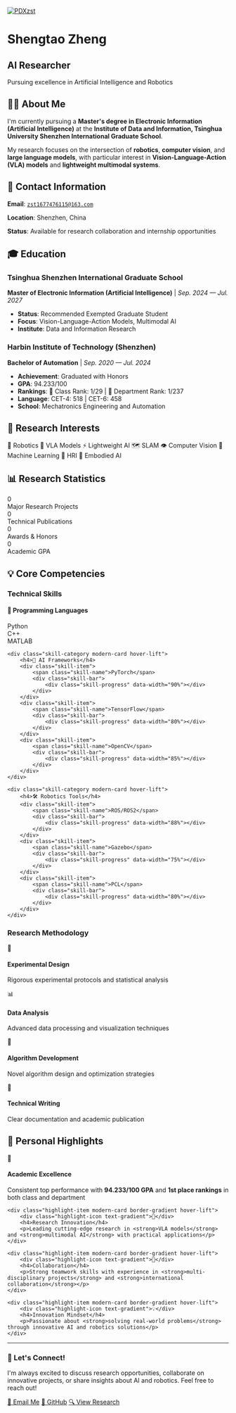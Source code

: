 [![PDXzst](https://img.shields.io/badge/XX-github-blue?logo=github)](https://github.com/PDXzst)

<div class="particles-container"></div>

<div class="hero-section animate-fade-in-up">
    <h1 class="hero-title text-gradient">Shengtao Zheng</h1>
    <h2 class="hero-subtitle typewriter-text">AI Researcher</h2>
    <p class="hero-description animate-fade-in-up animate-delay-200">
        Pursuing excellence in <span class="highlight">Artificial Intelligence</span> and <span class="highlight">Robotics</span>
    </p>
</div>

## 👨‍🎓 About Me

<div class="about-section animate-slide-in-left">

I'm currently pursuing a **Master's degree in Electronic Information (Artificial Intelligence)** at the **Institute of Data and Information, Tsinghua University Shenzhen International Graduate School**.

My research focuses on the intersection of **robotics**, **computer vision**, and **large language models**, with particular interest in **Vision-Language-Action (VLA) models** and **lightweight multimodal systems**.

</div>

## 📧 Contact Information

<div class="contact-info animate-slide-in-right animate-delay-300">

**Email**: <code class="highlight">zst1677476115@163.com</code>

**Location**: Shenzhen, China

**Status**: Available for research collaboration and internship opportunities

</div>

## 🎓 Education

<div class="education-timeline animate-fade-in-up animate-delay-400">

### **Tsinghua Shenzhen International Graduate School**
**Master of Electronic Information (Artificial Intelligence)** | *Sep. 2024 — Jul. 2027*
- **Status**: Recommended Exempted Graduate Student
- **Focus**: Vision-Language-Action Models, Multimodal AI
- **Institute**: Data and Information Research

### **Harbin Institute of Technology (Shenzhen)**
**Bachelor of Automation** | *Sep. 2020 — Jul. 2024*
- **Achievement**: Graduated with Honors
- **GPA**: 94.233/100 
- **Rankings**: 🥇 Class Rank: 1/29 | 🥇 Department Rank: 1/237
- **Language**: CET-4: 518 | CET-6: 458
- **School**: Mechatronics Engineering and Automation

</div>

## 🔬 Research Interests

<div class="research-interests animate-scale-in animate-delay-500">

<div class="skills-cloud">
    <span class="skill-tag hover-scale tooltip-custom" data-tooltip="Autonomous Navigation & Manipulation">🤖 Robotics</span>
    <span class="skill-tag hover-scale tooltip-custom" data-tooltip="Multimodal Understanding & Generation">🧠 VLA Models</span>
    <span class="skill-tag hover-scale tooltip-custom" data-tooltip="Efficient Model Compression">⚡ Lightweight AI</span>
    <span class="skill-tag hover-scale tooltip-custom" data-tooltip="Real-time Localization & Mapping">🗺️ SLAM</span>
    <span class="skill-tag hover-scale tooltip-custom" data-tooltip="Scene Understanding & Analysis">👁️ Computer Vision</span>
    <span class="skill-tag hover-scale tooltip-custom" data-tooltip="Neural Networks & Deep Learning">🧮 Machine Learning</span>
    <span class="skill-tag hover-scale tooltip-custom" data-tooltip="Human-Robot Interaction">🤝 HRI</span>
    <span class="skill-tag hover-scale tooltip-custom" data-tooltip="Embodied AI Systems">🦾 Embodied AI</span>
</div>

</div>

## 📊 Research Statistics

<div class="stats-container animate-fade-in-up animate-delay-600">
    <div class="stat-item modern-card hover-lift">
        <div class="counter text-gradient" data-target="2">0</div>
        <div class="counter-label">Major Research Projects</div>
    </div>
    <div class="stat-item modern-card hover-lift">
        <div class="counter text-gradient" data-target="3">0</div>
        <div class="counter-label">Technical Publications</div>
    </div>
    <div class="stat-item modern-card hover-lift">
        <div class="counter text-gradient" data-target="5">0</div>
        <div class="counter-label">Awards & Honors</div>
    </div>
    <div class="stat-item modern-card hover-lift">
        <div class="counter text-gradient" data-target="94">0</div>
        <div class="counter-label">Academic GPA</div>
    </div>
</div>

## 💡 Core Competencies

<div class="competencies-section animate-fade-in-up animate-delay-700">

### Technical Skills

<div class="skills-grid">
    <div class="skill-category modern-card hover-lift">
        <h4>🐍 Programming Languages</h4>
        <div class="skill-item">
            <span class="skill-name">Python</span>
            <div class="skill-bar">
                <div class="skill-progress" data-width="95%"></div>
            </div>
        </div>
        <div class="skill-item">
            <span class="skill-name">C++</span>
            <div class="skill-bar">
                <div class="skill-progress" data-width="85%"></div>
            </div>
        </div>
        <div class="skill-item">
            <span class="skill-name">MATLAB</span>
            <div class="skill-bar">
                <div class="skill-progress" data-width="90%"></div>
            </div>
        </div>
    </div>

    <div class="skill-category modern-card hover-lift">
        <h4>🤖 AI Frameworks</h4>
        <div class="skill-item">
            <span class="skill-name">PyTorch</span>
            <div class="skill-bar">
                <div class="skill-progress" data-width="90%"></div>
            </div>
        </div>
        <div class="skill-item">
            <span class="skill-name">TensorFlow</span>
            <div class="skill-bar">
                <div class="skill-progress" data-width="80%"></div>
            </div>
        </div>
        <div class="skill-item">
            <span class="skill-name">OpenCV</span>
            <div class="skill-bar">
                <div class="skill-progress" data-width="85%"></div>
            </div>
        </div>
    </div>

    <div class="skill-category modern-card hover-lift">
        <h4>🛠️ Robotics Tools</h4>
        <div class="skill-item">
            <span class="skill-name">ROS/ROS2</span>
            <div class="skill-bar">
                <div class="skill-progress" data-width="88%"></div>
            </div>
        </div>
        <div class="skill-item">
            <span class="skill-name">Gazebo</span>
            <div class="skill-bar">
                <div class="skill-progress" data-width="75%"></div>
            </div>
        </div>
        <div class="skill-item">
            <span class="skill-name">PCL</span>
            <div class="skill-bar">
                <div class="skill-progress" data-width="80%"></div>
            </div>
        </div>
    </div>
</div>

### Research Methodology

<div class="methodology-grid">
    <div class="method-item modern-card hover-glow">
        <div class="method-icon">🔬</div>
        <h4>Experimental Design</h4>
        <p>Rigorous experimental protocols and statistical analysis</p>
    </div>
    <div class="method-item modern-card hover-glow">
        <div class="method-icon">📊</div>
        <h4>Data Analysis</h4>
        <p>Advanced data processing and visualization techniques</p>
    </div>
    <div class="method-item modern-card hover-glow">
        <div class="method-icon">🧪</div>
        <h4>Algorithm Development</h4>
        <p>Novel algorithm design and optimization strategies</p>
    </div>
    <div class="method-item modern-card hover-glow">
        <div class="method-icon">📝</div>
        <h4>Technical Writing</h4>
        <p>Clear documentation and academic publication</p>
    </div>
</div>

</div>

## 🌟 Personal Highlights

<div class="highlights-section animate-fade-in-up animate-delay-800">

<div class="highlight-grid">
    <div class="highlight-item modern-card border-gradient hover-lift">
        <div class="highlight-icon text-gradient">🎯</div>
        <h4>Academic Excellence</h4>
        <p>Consistent top performance with <strong>94.233/100 GPA</strong> and <strong>1st place rankings</strong> in both class and department</p>
    </div>
    
    <div class="highlight-item modern-card border-gradient hover-lift">
        <div class="highlight-icon text-gradient">🚀</div>
        <h4>Research Innovation</h4>
        <p>Leading cutting-edge research in <strong>VLA models</strong> and <strong>multimodal AI</strong> with practical applications</p>
    </div>
    
    <div class="highlight-item modern-card border-gradient hover-lift">
        <div class="highlight-icon text-gradient">🤝</div>
        <h4>Collaboration</h4>
        <p>Strong teamwork skills with experience in <strong>multi-disciplinary projects</strong> and <strong>international collaboration</strong></p>
    </div>
    
    <div class="highlight-item modern-card border-gradient hover-lift">
        <div class="highlight-icon text-gradient">💡</div>
        <h4>Innovation Mindset</h4>
        <p>Passionate about <strong>solving real-world problems</strong> through innovative AI and robotics solutions</p>
    </div>
</div>

</div>

---

<div class="cta-section animate-fade-in-up animate-delay-900">

### 🤝 Let's Connect!

I'm always excited to discuss research opportunities, collaborate on innovative projects, or share insights about AI and robotics. Feel free to reach out!

<div class="cta-buttons">
    <a href="mailto:zst1677476115@163.com" class="btn btn-modern hover-lift">📧 Email Me</a>
    <a href="https://github.com/PDXzst" class="btn btn-modern hover-lift">🐙 GitHub</a>
    <a href="#experience" class="btn btn-modern hover-lift">🔍 View Research</a>
</div>

</div>  
